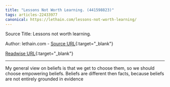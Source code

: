 ```yaml
---
title: "Lessons Not Worth Learning. (441598823)"
tags: articles-22433977
canonical: https://lethain.com/lessons-not-worth-learning/
---
```


Source Title: Lessons not worth learning.

Author: lethain.com - [Source URL](https://lethain.com/lessons-not-worth-learning/){:target="_blank"}

[Readwise URL](https://readwise.io/open/441598823){:target="_blank"}

---

My general view on beliefs is that we get to choose them, so we should choose empowering beliefs. Beliefs are different then facts, because beliefs are not entirely grounded in evidence
